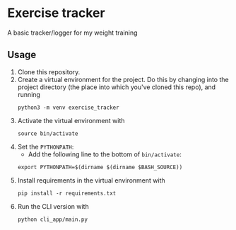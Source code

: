 # Exercise tracker
A basic tracker/logger for my weight training

## Usage
1. Clone this repository.
2. Create a virtual environment for the project. Do this by changing into the project directory (the place into which you've cloned this repo), and running
    ```
    python3 -m venv exercise_tracker
    ```
3. Activate the virtual environment with
    ```
    source bin/activate
    ```
4. Set the `PYTHONPATH`:
    - Add the following line to the bottom of `bin/activate`:
    ```
    export PYTHONPATH=$(dirname $(dirname $BASH_SOURCE))
    ```
5. Install requirements in the virtual environment with
    ```
    pip install -r requirements.txt
    ```
6. Run the CLI version with
    ```
    python cli_app/main.py
    ```
